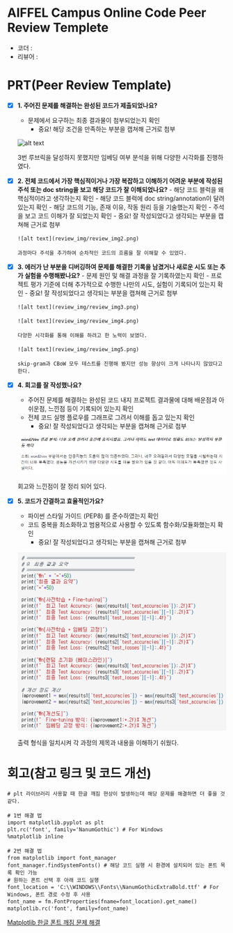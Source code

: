 # AIFFEL Campus Online Code Peer Review Templete

- 코더 :
- 리뷰어 :

# PRT(Peer Review Template)

- [x] **1. 주어진 문제를 해결하는 완성된 코드가 제출되었나요?**

  - 문제에서 요구하는 최종 결과물이 첨부되었는지 확인
    - 중요! 해당 조건을 만족하는 부분을 캡쳐해 근거로 첨부

  ![alt text](ireview_img/review_img1.png)

  3번 루브릭을 달성하지 못했지만 임베딩 여부 분석을 위해 다양한 시각화를 진행하였다.

- [x] **2. 전체 코드에서 가장 핵심적이거나 가장 복잡하고 이해하기 어려운 부분에 작성된
      주석 또는 doc string을 보고 해당 코드가 잘 이해되었나요?** - 해당 코드 블럭을 왜 핵심적이라고 생각하는지 확인 - 해당 코드 블럭에 doc string/annotation이 달려 있는지 확인 - 해당 코드의 기능, 존재 이유, 작동 원리 등을 기술했는지 확인 - 주석을 보고 코드 이해가 잘 되었는지 확인 - 중요! 잘 작성되었다고 생각되는 부분을 캡쳐해 근거로 첨부

      ![alt text](review_img/review_img2.png)

      과정마다 주석을 추가하여 순차적인 코드의 흐름을 잘 이해할 수 있었다.


- [x] **3. 에러가 난 부분을 디버깅하여 문제를 해결한 기록을 남겼거나
      새로운 시도 또는 추가 실험을 수행해봤나요?** - 문제 원인 및 해결 과정을 잘 기록하였는지 확인 - 프로젝트 평가 기준에 더해 추가적으로 수행한 나만의 시도,
      실험이 기록되어 있는지 확인 - 중요! 잘 작성되었다고 생각되는 부분을 캡쳐해 근거로 첨부

      ![alt text](review_img/review_img3.png)

      ![alt text](review_img/review_img4.png)

      다양한 시각화를 통해 이해를 하려고 한 노력이 보였다.

      ![alt text](review_img/review_img5.png)

      skip-gram과 CBoW 모두 테스트를 진행해 봤지만 성능 향상이 크게 나타나지 않았다고 한다.


- [x] **4. 회고를 잘 작성했나요?**

  - 주어진 문제를 해결하는 완성된 코드 내지 프로젝트 결과물에 대해
    배운점과 아쉬운점, 느낀점 등이 기록되어 있는지 확인
  - 전체 코드 실행 플로우를 그래프로 그려서 이해를 돕고 있는지 확인
    - 중요! 잘 작성되었다고 생각되는 부분을 캡쳐해 근거로 첨부

  ![alt text](review_img/review_img6.png)

  회고와 느낀점이 잘 정리 되어 있다.

- [x] **5. 코드가 간결하고 효율적인가요?**

  - 파이썬 스타일 가이드 (PEP8) 를 준수하였는지 확인
  - 코드 중복을 최소화하고 범용적으로 사용할 수 있도록 함수화/모듈화했는지 확인
    - 중요! 잘 작성되었다고 생각되는 부분을 캡쳐해 근거로 첨부

  ![alt text](review_img/review_img7.png)

  출력 형식을 일치시켜 각 과정의 제목과 내용을 이해하기 쉬웠다.

# 회고(참고 링크 및 코드 개선)

```
# plt 라이브러리 사용할 때 한글 깨짐 현상이 발생하는데 해당 문제를 해결하면 더 좋을 것 같다.

# 1번 해결 법
import matplotlib.pyplot as plt
plt.rc('font', family='NanumGothic') # For Windows
%matplotlib inline

# 2번 해결 법
from matplotlib import font_manager
font_manager.findSystemFonts() # 해당 코드 실행 시 환경에 설치되어 있는 폰트 목록 확인 가능
# 원하는 폰트 선택 후 아래 코드 실행
font_location = 'C:\\WINDOWS\\Fonts\\NanumGothicExtraBold.ttf' # For Windows, 폰트 경로 수정 후 사용
font_name = fm.FontProperties(fname=font_location).get_name()
matplotlib.rc('font', family=font_name)
```

[Matplotlib 한글 폰트 깨짐 문제 해결](https://zero-to-data-analyst.tistory.com/12)
